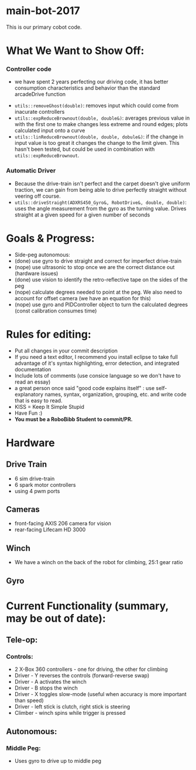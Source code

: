 # main-bot-2017
This is our primary cobot code.

# What We Want to Show Off:
### Controller code
 - we have spent 2 years perfecting our driving code, it has better consumption characteristics and behavior than the standard arcadeDrive function
  + `utils::removeGhost(double)`: removes input which could come from inacurate controllers
  + `utils::expReduceBrownout(double, double&)`: averages previous value in with the first one to make changes less extreme and round edges; plots calculated input onto a curve
  + `utils::linReduceBrownout(double, double, dobule&)`: if the change in input value is too great it changes the change to the limit given. This hasn't been tested, but could be used in combination with `utils::expReduceBrownout`.

### Automatic Driver
 - Because the drive-train isn't perfect and the carpet doesn't give uniform traction, we can gain from being able to drive perfectly straight without veering off course.
 - `utils::driveStraight(ADXRS450_Gyro&, RobotDrive&, double, double)`: uses the angle measurement from the gyro as the turning value. Drives straight at a given speed for a given number of seconds


# Goals & Progress:
* Side-peg autonomous:
 * (done) use gyro to drive straight and correct for imperfect drive-train
 * (nope) use ultrasonic to stop once we are the correct distance out (hardware issues)
 * (done) use vision to identify the retro-reflective tape on the sides of the peg 
 * (nope) calculate degrees needed to point at the peg. We also need to account for offset camera (we have an equation for this)
 * (nope) use gyro and PIDController object to turn the calculated degrees (const calibration consumes time)


# Rules for editing:
 - Put all changes in your commit description
 - If you need a text editor, I recommend you install eclipse to take full advantage of it's syntax highlighting, error detection, and integrated documentation
 - Include lots of comments (use consice language so we don't have to read an essay)
 - a great person once said "good code explains itself" : use self-explanatory names, syntax, organization, grouping, etc. and write code that is easy to read.
 - KISS = Keep It Simple Stupid
 - Have Fun :)
 - **You must be a RoboBibb Student to commit/PR.**

# Hardware
 ## Drive Train
  - 6 sim drive-train
  - 6 spark motor controllers
  - using 4 pwm ports
 ## Cameras
  - front-facing AXIS 206 camera for vision
  - rear-facing Lifecam HD 3000 
 ## Winch
  - We have a winch on the back of the robot for climbing, 25:1 gear ratio
 ## Gyro

# Current Functionality (summary, may be out of date):
 ## Tele-op:
  ### Controls: 
   - 2 X-Box 360 controllers - one for driving, the other for climbing
   - Driver - Y reverses the controls (forward-reverse swap)
   - Driver - A activates the winch
   - Driver - B stops the winch
   - Driver - X toggles slow-mode (useful when accuracy is more important than speed)
   - Driver - left stick is clutch, right stick is steering
   - Climber - winch spins while trigger is pressed
 ## Autonomous:
  ### Middle Peg:
   - Uses gyro to drive up to middle peg
 
 
